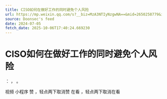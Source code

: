 ```yaml
---
title: CISO如何在做好工作的同时避免个人风险
url: https://mp.weixin.qq.com/s?__biz=MzA3NTIyNzgwNA==&mid=2650258779&idx=1&sn=a9b5f84cbbdf4c3e57f371ad7e305808
source: Doonsec's feed
date: 2024-07-05
fetch_date: 2025-10-06T17:40:24.669230
---
```


# CISO如何在做好工作的同时避免个人风险

：
，
。

视频
小程序
赞
，轻点两下取消赞
在看
，轻点两下取消在看
